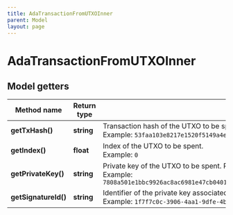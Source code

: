 ```yaml
---
title: AdaTransactionFromUTXOInner
parent: Model
layout: page
---
```


# AdaTransactionFromUTXOInner

## Model getters

Method name | Return type | Description | Notes
------------ | ------------- | ------------- | -------------
**getTxHash()** | **string** | Transaction hash of the UTXO to be spent. <br>Example: `53faa103e8217e1520f5149a4e8c84aeb58e55bdab11164a95e69a8ca50f8fcc` |
**getIndex()** | **float** | Index of the UTXO to be spent. <br>Example: `0` |
**getPrivateKey()** | **string** | Private key of the UTXO to be spent. Private key, or signature Id must be present. <br>Example: `7808a501e1bbc9926ac8ac6981e47cb0401288ae331a1f2333d1bed46c5b3051b5f875c39477b05bc3a43a3800b763f616ae3646f21df0ab5d95db944e71f5cfa8082d5c4e6241d49b17b2b6173f01bb3fd03be012cc8908ceea9e559e33e4fc` | [optional]
**getSignatureId()** | **string** | Identifier of the private key associated in signing application. Private key, or signature Id must be present. <br>Example: `1f7f7c0c-3906-4aa1-9dfe-4b67c43918f6` | [optional]


